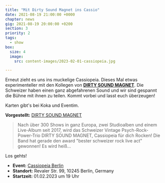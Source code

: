 ```yaml
---
title: "Mit Dirty Sound Magnet ins Cassio"
date: 2021-08-19 21:00:00 +0000
chapter: news
gig: 2021-08-19 20:00:00 +0200
section: 3
priority: 2
tags:
  - show
box:
  size: 4
  image:
    src: content-images/2023-02-01-cassiopeia.jpg

---
```


Erneut zieht es uns ins muckelige Cassiopeia.
Dieses Mal etwas experimenteller mit den Kollegen von **[DIRTY SOUND MAGNET](https://www.facebook.com/dirtysoundmagnet)**.
Die Schweizer haben einen ganz abgefahrenen Sound und wir sind gespannt die Bühne mit ihnen zu teilen.
Kommt vorbei und lasst euch überzeugen!

Karten gibt's bei Koka und Eventim.

**Vorgestellt:** [DIRTY SOUND MAGNET](https://www.facebook.com/dirtysoundmagnet)

> Nach über 300 Shows in ganz Europa, zwei Studioalben und einem Live-Album seit 2017, wird das Schweizer Vintage Psych-Rock-Power-Trio DIRTY SOUND MAGNET, Cassiopeia für dich Rocken!
Die Band hat gerade den award "bester schweizer rock live act" gewonnen! Es wird heiß...

Los gehts!
* **Event:** [Cassiopeia Berlin](https://www.facebook.com/events/3307670722838515/)
* **Standort:** Revaler Str. 99, 10245 Berlin, Germany
* **Startzeit:** 01.02.2023 um 19 Uhr
